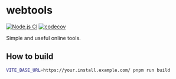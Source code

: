 # webtools

[![Node.js CI](https://github.com/mkaraki/webtools/actions/workflows/node.js.yml/badge.svg)](https://github.com/mkaraki/webtools/actions/workflows/node.js.yml)
[![codecov](https://codecov.io/gh/mkaraki/webtools/graph/badge.svg?token=MUGMVB5YJ3)](https://codecov.io/gh/mkaraki/webtools)

Simple and useful online tools.

## How to build

```bash
VITE_BASE_URL=https://your.install.example.com/ pnpm run build
```
